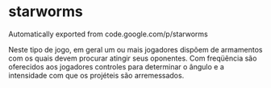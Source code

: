 # starworms
Automatically exported from code.google.com/p/starworms

Neste tipo de jogo, em geral um ou mais jogadores dispõem de armamentos com os quais devem procurar atingir seus oponentes. Com freqüência são oferecidos aos jogadores controles para determinar o ângulo e a intensidade com que os projéteis são arremessados.
